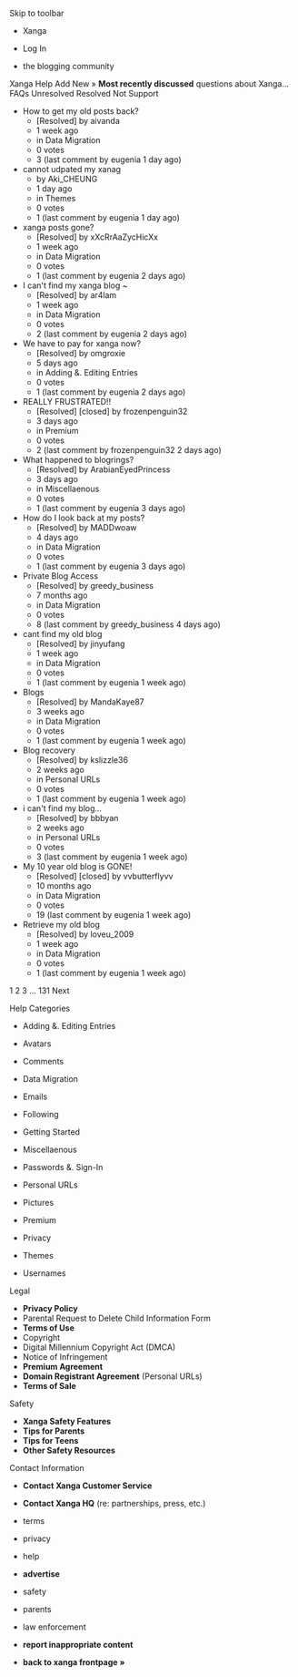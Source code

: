Skip to toolbar

*   Xanga

*   Log In

*   the blogging community

Xanga Help Add New » **Most recently discussed** questions about Xanga… FAQs Unresolved Resolved Not Support

*   How to get my old posts back?
    *   \[Resolved\] by aivanda
    *   1 week ago
    *   in Data Migration
    *   0 votes
    *   3 (last comment by eugenia 1 day ago)
*   cannot udpated my xanag
    *   by Aki\_CHEUNG
    *   1 day ago
    *   in Themes
    *   0 votes
    *   1 (last comment by eugenia 1 day ago)
*   xanga posts gone?
    *   \[Resolved\] by xXcRrAaZycHicXx
    *   1 week ago
    *   in Data Migration
    *   0 votes
    *   1 (last comment by eugenia 2 days ago)
*   I can't find my xanga blog ~
    *   \[Resolved\] by ar4lam
    *   1 week ago
    *   in Data Migration
    *   0 votes
    *   2 (last comment by eugenia 2 days ago)
*   We have to pay for xanga now?
    *   \[Resolved\] by omgroxie
    *   5 days ago
    *   in Adding &. Editing Entries
    *   0 votes
    *   1 (last comment by eugenia 2 days ago)
*   REALLY FRUSTRATED!!
    *   \[Resolved\] \[closed\] by frozenpenguin32
    *   3 days ago
    *   in Premium
    *   0 votes
    *   2 (last comment by frozenpenguin32 2 days ago)
*   What happened to blogrings?
    *   \[Resolved\] by ArabianEyedPrincess
    *   3 days ago
    *   in Miscellaenous
    *   0 votes
    *   1 (last comment by eugenia 3 days ago)
*   How do I look back at my posts?
    *   \[Resolved\] by MADDwoaw
    *   4 days ago
    *   in Data Migration
    *   0 votes
    *   1 (last comment by eugenia 3 days ago)
*   Private Blog Access
    *   \[Resolved\] by greedy\_business
    *   7 months ago
    *   in Data Migration
    *   0 votes
    *   8 (last comment by greedy\_business 4 days ago)
*   cant find my old blog
    *   \[Resolved\] by jinyufang
    *   1 week ago
    *   in Data Migration
    *   0 votes
    *   1 (last comment by eugenia 1 week ago)
*   Blogs
    *   \[Resolved\] by MandaKaye87
    *   3 weeks ago
    *   in Data Migration
    *   0 votes
    *   1 (last comment by eugenia 1 week ago)
*   Blog recovery
    *   \[Resolved\] by kslizzle36
    *   2 weeks ago
    *   in Personal URLs
    *   0 votes
    *   1 (last comment by eugenia 1 week ago)
*   i can't find my blog...
    *   \[Resolved\] by bbbyan
    *   2 weeks ago
    *   in Personal URLs
    *   0 votes
    *   3 (last comment by eugenia 1 week ago)
*   My 10 year old blog is GONE!
    *   \[Resolved\] \[closed\] by vvbutterflyvv
    *   10 months ago
    *   in Data Migration
    *   0 votes
    *   19 (last comment by eugenia 1 week ago)
*   Retrieve my old blog
    *   \[Resolved\] by loveu\_2009
    *   1 week ago
    *   in Data Migration
    *   0 votes
    *   1 (last comment by eugenia 1 week ago)

1 2 3 ... 131 Next

Help Categories

*   Adding &. Editing Entries
*   Avatars
*   Comments
*   Data Migration
*   Emails
*   Following
*   Getting Started
*   Miscellaenous

*   Passwords &. Sign-In
*   Personal URLs
*   Pictures
*   Premium
*   Privacy
*   Themes
*   Usernames

Legal

*   **Privacy Policy**
*   Parental Request to Delete Child Information Form
*   **Terms of Use**
*   Copyright
*   Digital Millennium Copyright Act (DMCA)
*   Notice of Infringement
*   **Premium Agreement**
*   **Domain Registrant Agreement** (Personal URLs)
*   **Terms of Sale**

Safety

*   **Xanga Safety Features**
*   **Tips for Parents**
*   **Tips for Teens**
*   **Other Safety Resources**

Contact Information

*   **Contact Xanga Customer Service**
*   **Contact Xanga HQ** (re: partnerships, press, etc.)

*   terms
*   privacy
*   help
*   **advertise**

*   safety
*   parents
*   law enforcement
*   **report inappropriate content**

*   **back to xanga frontpage »**